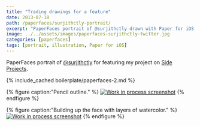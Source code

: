 ```yaml
---
title: "Trading drawings for a feature"
date: 2013-07-18
path: /paperfaces/surjithctly-portrait/
excerpt: "PaperFaces portrait of @surjithctly drawn with Paper for iOS on an iPad."
image: ../../assets/images/paperfaces-surjithctly-twitter.jpg
categories: [paperfaces]
tags: [portrait, illustration, Paper for iOS]
---
```


PaperFaces portrait of [@surjithctly](https://twitter.com/surjithctly) for featuring my project on [Side Projects](http://sideprojects.web3canvas.com/post/55332574657/paperfaces-project-an-experiment-in-humanizing).

{% include_cached boilerplate/paperfaces-2.md %}

{% figure caption:"Pencil outline." %}
[![Work in process screenshot](../../assets/images/paperfaces-surjithctly-process-1-600.jpg)](../../assets/images/paperfaces-surjithctly-process-1-lg.jpg)
{% endfigure %}

{% figure caption:"Building up the face with layers of watercolor." %}
[![Work in process screenshot](../../assets/images/paperfaces-surjithctly-process-2-600.jpg)](../../assets/images/paperfaces-surjithctly-process-2-lg.jpg)
{% endfigure %}
